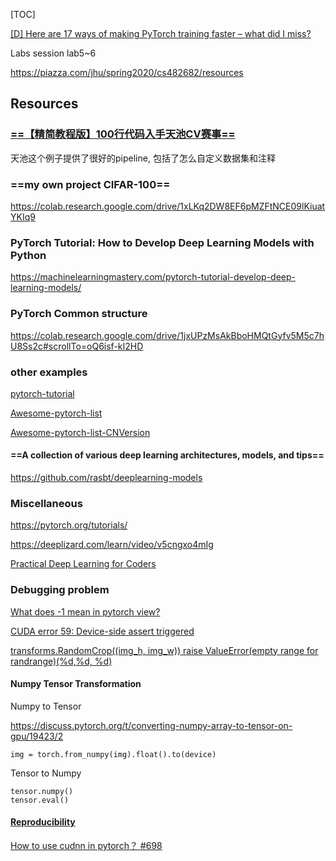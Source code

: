 [TOC]





[[D] Here are 17 ways of making PyTorch training faster – what did I miss?](https://www.reddit.com/r/MachineLearning/comments/kvs1ex/d_here_are_17_ways_of_making_pytorch_training/)



Labs session lab5~6

https://piazza.com/jhu/spring2020/cs482682/resources



## Resources





### [==【精简教程版】100行代码入手天池CV赛事==](https://mp.weixin.qq.com/s?__biz=MzIyNjM2MzQyNg==&mid=2247498124&idx=1&sn=690c7ffa6a072571957eb09ca38afe2a&chksm=e87328c1df04a1d76ec4f22a9424ccddafe85d1afc911a5292e2acdb3db580553023e54ad014&mpshare=1&scene=1&srcid=&sharer_sharetime=1590974551563&sharer_shareid=54d7b6bf73b347d381a7bff3f78b99d1&key=c962dccfb7ec1af3a5dc9ca7a38b448aa15222b0e75e42df1c098e9c2ed7105569bb9ee9c756ffa1223c17c7af2961d03126bf3f3aaa646ff1ab9c61c5474025e59a8798e33079bdcba7018af6f151fd&ascene=1&uin=NzA3NTE3MTMz&devicetype=Windows+10&version=62080085&lang=en&exportkey=A5Zn62t%2FuoCW3Ma46vYh7mw%3D&pass_ticket=iG9tmff0K9vrlZNPCJQCMy97vaw3HPcOV0OlQSjmsNy2W78ih6CnzVa9oWE87ruE)

天池这个例子提供了很好的pipeline, 包括了怎么自定义数据集和注释



### ==my own project CIFAR-100==

https://colab.research.google.com/drive/1xLKq2DW8EF6pMZFtNCE09lKiuatYKIq9





### PyTorch Tutorial: How to Develop Deep Learning Models with Python

https://machinelearningmastery.com/pytorch-tutorial-develop-deep-learning-models/



### PyTorch Common structure

https://colab.research.google.com/drive/1jxUPzMsAkBboHMQtGyfv5M5c7hU8Ss2c#scrollTo=oQ6isf-kI2HD







### other examples



[pytorch-tutorial](https://github.com/yunjey/pytorch-tutorial)

[Awesome-pytorch-list](https://github.com/bharathgs/Awesome-pytorch-list)

[Awesome-pytorch-list-CNVersion](https://github.com/xavier-zy/Awesome-pytorch-list-CNVersion)

#### ==A collection of various deep learning architectures, models, and tips==

https://github.com/rasbt/deeplearning-models



### Miscellaneous



https://pytorch.org/tutorials/



https://deeplizard.com/learn/video/v5cngxo4mIg



[Practical Deep Learning for Coders](https://course.fast.ai/)





### Debugging problem



[What does -1 mean in pytorch view?](https://stackoverflow.com/questions/50792316/what-does-1-mean-in-pytorch-view)



[CUDA error 59: Device-side assert triggered](https://towardsdatascience.com/cuda-error-device-side-assert-triggered-c6ae1c8fa4c3)



[transforms.RandomCrop((img_h, img_w)) raise ValueError(empty range for randrange)(%d,%d, %d)](https://blog.csdn.net/WJ_MeiMei/article/details/87968647)



#### Numpy Tensor Transformation

Numpy to Tensor

https://discuss.pytorch.org/t/converting-numpy-array-to-tensor-on-gpu/19423/2

```
img = torch.from_numpy(img).float().to(device)
```

Tensor to Numpy

```
tensor.numpy()
tensor.eval()
```



#### [Reproducibility](https://pytorch.org/docs/stable/notes/randomness.html#reproducibility)

[How to use cudnn in pytorch？ #698](https://github.com/pytorch/pytorch/issues/698)








